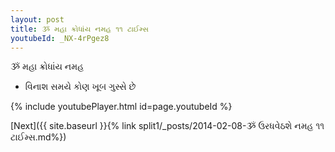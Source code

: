 ```yaml
---
layout: post
title: ૐ મહા ક્રોધાંય નમહ ૧૧ ટાઈમ્સ
youtubeId: _NX-4rPgez8
---
```

 
 
 ૐ મહા ક્રોધાંય નમહ  
 
 -  વિનાશ સમયે કોણ ખૂબ ગુસ્સે છે 
 
  
 
  
 
 
 
 
 
 


{% include youtubePlayer.html id=page.youtubeId %}
 
[Next]({{ site.baseurl }}{% link  split1/_posts/2014-02-08-ૐ ઉરધવેઠશે નમહ ૧૧ ટાઈમ્સ.md%})
 
